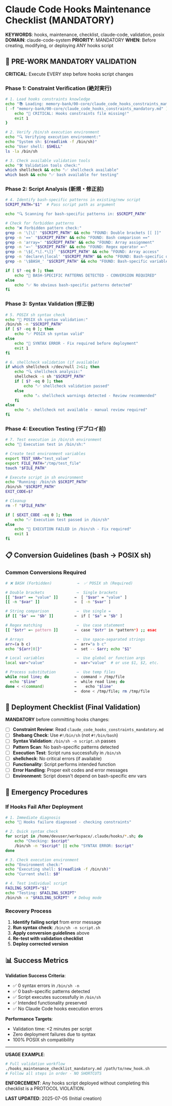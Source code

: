 # Claude Code Hooks Maintenance Checklist (MANDATORY)

**KEYWORDS**: hooks, maintenance, checklist, claude-code, validation, posix
**DOMAIN**: claude-code-system
**PRIORITY**: MANDATORY
**WHEN**: Before creating, modifying, or deploying ANY hooks script

## 🚨 PRE-WORK MANDATORY VALIDATION

**CRITICAL**: Execute EVERY step before hooks script changes

### Phase 1: Constraint Verification (絶対実行)

```bash
# 1. Load hooks constraints knowledge
echo "📚 Loading: memory-bank/00-core/claude_code_hooks_constraints_mandatory.md"
[ -f "memory-bank/00-core/claude_code_hooks_constraints_mandatory.md" ] || {
    echo "🚨 CRITICAL: Hooks constraints file missing!"
    exit 1
}

# 2. Verify /bin/sh execution environment
echo "🔍 Verifying execution environment:"
echo "System sh: $(readlink -f /bin/sh)"
echo "User shell: $SHELL"
ls -la /bin/sh

# 3. Check available validation tools
echo "🛠️ Validation tools check:"
which shellcheck && echo "✅ shellcheck available"
which bash && echo "✅ bash available for testing"
```

### Phase 2: Script Analysis (新規・修正前)

```bash
# 4. Identify bash-specific patterns in existing/new script
SCRIPT_PATH="$1"  # Pass script path as argument

echo "🔍 Scanning for bash-specific patterns in: $SCRIPT_PATH"

# Check for forbidden patterns
echo "❌ Forbidden pattern check:"
grep -n '\[\[' "$SCRIPT_PATH" && echo "FOUND: Double brackets [[ ]]"
grep -n '==' "$SCRIPT_PATH" && echo "FOUND: Bash comparison =="  
grep -n 'array=' "$SCRIPT_PATH" && echo "FOUND: Array assignment"
grep -n '=~' "$SCRIPT_PATH" && echo "FOUND: Regex operator =~"
grep -n '\${.*\[.*\]}' "$SCRIPT_PATH" && echo "FOUND: Array access"
grep -n 'declare\|local' "$SCRIPT_PATH" && echo "FOUND: Bash-specific declarations"
grep -n '\$BASH_' "$SCRIPT_PATH" && echo "FOUND: Bash-specific variables"

if [ $? -eq 0 ]; then
    echo "🚨 BASH-SPECIFIC PATTERNS DETECTED - CONVERSION REQUIRED"
else
    echo "✅ No obvious bash-specific patterns detected"
fi
```

### Phase 3: Syntax Validation (修正後)

```bash
# 5. POSIX sh syntax check
echo "🔧 POSIX sh syntax validation:"
/bin/sh -n "$SCRIPT_PATH"
if [ $? -eq 0 ]; then
    echo "✅ POSIX sh syntax valid"
else
    echo "🚨 SYNTAX ERROR - Fix required before deployment"
    exit 1
fi

# 6. shellcheck validation (if available)
if which shellcheck >/dev/null 2>&1; then
    echo "🔍 shellcheck analysis:"
    shellcheck -s sh "$SCRIPT_PATH"
    if [ $? -eq 0 ]; then
        echo "✅ shellcheck validation passed"
    else
        echo "⚠️ shellcheck warnings detected - Review recommended"
    fi
else
    echo "⚠️ shellcheck not available - manual review required"
fi
```

### Phase 4: Execution Testing (デプロイ前)

```bash
# 7. Test execution in /bin/sh environment
echo "🧪 Execution test in /bin/sh:"

# Create test environment variables
export TEST_VAR="test_value"
export FILE_PATH="/tmp/test_file"
touch "$FILE_PATH"

# Execute script in sh environment
echo "Running: /bin/sh $SCRIPT_PATH"
/bin/sh "$SCRIPT_PATH"
EXIT_CODE=$?

# Cleanup
rm -f "$FILE_PATH"

if [ $EXIT_CODE -eq 0 ]; then
    echo "✅ Execution test passed in /bin/sh"
else
    echo "🚨 EXECUTION FAILED in /bin/sh - Fix required"
    exit 1
fi
```

## 📋 Conversion Guidelines (bash → POSIX sh)

### Common Conversions Required

```bash
# ❌ BASH (Forbidden)           →  ✅ POSIX sh (Required)

# Double brackets              →  Single brackets
[[ "$var" == "value" ]]       →  [ "$var" = "value" ]
[[ -n "$var" ]]               →  [ -n "$var" ]

# String comparison            →  Use single =
if [[ "$a" == "$b" ]]         →  if [ "$a" = "$b" ]

# Regex matching               →  Use case statement
[[ "$str" =~ pattern ]]       →  case "$str" in *pattern*) ;; esac

# Arrays                       →  Use space-separated strings
arr=(a b c)                   →  arr="a b c"
echo "${arr[0]}"              →  set -- $arr; echo "$1"

# Local variables              →  Use global or function args
local var="value"             →  var="value"  # or use $1, $2, etc.

# Process substitution         →  Use temp files
while read line; do           →  command > /tmp/file
  echo "$line"                →  while read line; do
done < <(command)             →    echo "$line"
                              →  done < /tmp/file; rm /tmp/file
```

## 🔧 Deployment Checklist (Final Validation)

**MANDATORY** before committing hooks changes:

- [ ] **Constraint Review**: Read `claude_code_hooks_constraints_mandatory.md`
- [ ] **Shebang Check**: Use `#!/bin/sh` (not `#!/bin/bash`)
- [ ] **Syntax Validation**: `/bin/sh -n script.sh` passes
- [ ] **Pattern Scan**: No bash-specific patterns detected
- [ ] **Execution Test**: Script runs successfully in `/bin/sh`
- [ ] **shellcheck**: No critical errors (if available)
- [ ] **Functionality**: Script performs intended function
- [ ] **Error Handling**: Proper exit codes and error messages
- [ ] **Environment**: Script doesn't depend on bash-specific env vars

## 🚨 Emergency Procedures

### If Hooks Fail After Deployment

```bash
# 1. Immediate diagnosis
echo "🚨 Hooks failure diagnosed - checking constraints"

# 2. Quick syntax check
for script in /home/devuser/workspace/.claude/hooks/*.sh; do
    echo "Checking: $script"
    /bin/sh -n "$script" || echo "SYNTAX ERROR: $script"
done

# 3. Check execution environment
echo "Environment check:"
echo "Executing shell: $(readlink -f /bin/sh)"
echo "Current shell: $0"

# 4. Test individual script
FAILING_SCRIPT="$1"
echo "Testing: $FAILING_SCRIPT"
/bin/sh -x "$FAILING_SCRIPT"  # Debug mode
```

### Recovery Process

1. **Identify failing script** from error message
2. **Run syntax check**: `/bin/sh -n script.sh`
3. **Apply conversion guidelines** above
4. **Re-test with validation checklist**
5. **Deploy corrected version**

## 📊 Success Metrics

**Validation Success Criteria**:
- ✅ 0 syntax errors in `/bin/sh -n`
- ✅ 0 bash-specific patterns detected
- ✅ Script executes successfully in `/bin/sh`
- ✅ Intended functionality preserved
- ✅ No Claude Code hooks execution errors

**Performance Targets**:
- Validation time: <2 minutes per script
- Zero deployment failures due to syntax
- 100% POSIX sh compatibility

---

**USAGE EXAMPLE**:
```bash
# Full validation workflow
./hooks_maintenance_checklist_mandatory.md /path/to/new_hook.sh
# Follow all steps in order - NO SHORTCUTS
```

**ENFORCEMENT**: Any hooks script deployed without completing this checklist is a PROTOCOL VIOLATION.

**LAST UPDATED**: 2025-07-05 (Initial creation)